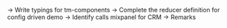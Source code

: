 -> Write typings for tm-components
-> Complete the reducer definition for config driven demo
-> Identify calls mixpanel for CRM
-> Remarks

